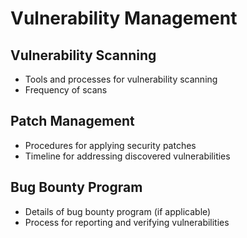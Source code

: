 # Vulnerability Management

## Vulnerability Scanning
- Tools and processes for vulnerability scanning
- Frequency of scans

## Patch Management
- Procedures for applying security patches
- Timeline for addressing discovered vulnerabilities

## Bug Bounty Program
- Details of bug bounty program (if applicable)
- Process for reporting and verifying vulnerabilities
